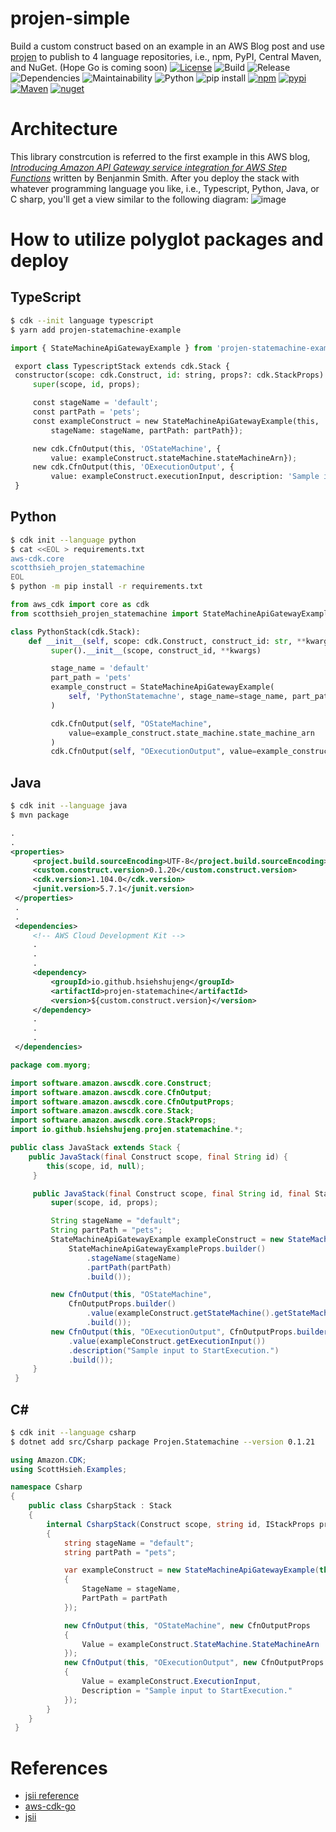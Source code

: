 # projen-simple

Build a custom construct based on an example in an AWS Blog post and use [projen](https://github.com/projen/projen) to publish to 4 language repositories, i.e., npm, PyPI, Central Maven, and NuGet.
(Hope Go is coming soon)
[![License](https://img.shields.io/badge/License-Apache%202.0-green)](https://opensource.org/licenses/Apache-2.0)
![Build](https://github.com/HsiehShuJeng/projen-simple/actions/workflows/build.yml/badge.svg) ![Release](https://github.com/HsiehShuJeng/projen-simple/workflows/Release/badge.svg)
![Dependencies](https://david-dm.org/HsiehShuJeng/projen-simple.svg) ![Maintainability](https://api.codeclimate.com/v1/badges/233d6164cc263400b9e5/maintainability)
![Python](https://img.shields.io/pypi/pyversions/scotthsieh_projen_statemachine) ![pip install](https://img.shields.io/badge/pip%20install-scotthsieh__projen__statemachine-blue)
[![npm](https://img.shields.io/npm/v/projen-statemachine-example)](https://www.npmjs.com/package/projen-statemachine-example) [![pypi](https://img.shields.io/pypi/v/scotthsieh_projen_statemachine)](https://pypi.org/project/scotthsieh-projen-statemachine/) [![Maven](https://img.shields.io/maven-central/v/io.github.hsiehshujeng/projen-statemachine)](https://search.maven.org/artifact/io.github.hsiehshujeng/projen-statemachine) [![nuget](https://img.shields.io/nuget/v/Projen.Statemachine)](https://www.nuget.org/packages/Projen.Statemachine/)

# Architecture

This library constrcution is referred to the first example in this AWS blog, [*Introducing Amazon API Gateway service integration for AWS Step Functions*](https://aws.amazon.com/tw/blogs/compute/introducing-amazon-api-gateway-service-integration-for-aws-step-functions/) written by Benjanmin Smith. After you deploy the stack with whatever programming language you like, i.e., Typescript, Python, Java, or C sharp, you'll get a view similar to the following diagram:
![image](images/designer_view.png)

# How to utilize polyglot packages and deploy

## TypeScript

```bash
$ cdk --init language typescript
$ yarn add projen-statemachine-example
```

```python
import { StateMachineApiGatewayExample } from 'projen-statemachine-example';

 export class TypescriptStack extends cdk.Stack {
 constructor(scope: cdk.Construct, id: string, props?: cdk.StackProps) {
     super(scope, id, props);

     const stageName = 'default';
     const partPath = 'pets';
     const exampleConstruct = new StateMachineApiGatewayExample(this, 'KerKer', {
         stageName: stageName, partPath: partPath});

     new cdk.CfnOutput(this, 'OStateMachine', {
         value: exampleConstruct.stateMachine.stateMachineArn});
     new cdk.CfnOutput(this, 'OExecutionOutput', {
         value: exampleConstruct.executionInput, description: 'Sample input to StartExecution.'});
 }
```

## Python

```bash
$ cdk init --language python
$ cat <<EOL > requirements.txt
aws-cdk.core
scotthsieh_projen_statemachine
EOL
$ python -m pip install -r requirements.txt
```

```python
from aws_cdk import core as cdk
from scotthsieh_projen_statemachine import StateMachineApiGatewayExample

class PythonStack(cdk.Stack):
    def __init__(self, scope: cdk.Construct, construct_id: str, **kwargs) -> None:
         super().__init__(scope, construct_id, **kwargs)

         stage_name = 'default'
         part_path = 'pets'
         example_construct = StateMachineApiGatewayExample(
             self, 'PythonStatemachne', stage_name=stage_name, part_path=part_path,
         )

         cdk.CfnOutput(self, "OStateMachine",
             value=example_construct.state_machine.state_machine_arn
         )
         cdk.CfnOutput(self, "OExecutionOutput", value=example_construct.execution_input, description="Sample input to StartExecution.")
```

## Java

```bash
$ cdk init --language java
$ mvn package
```

```xml
.
.
<properties>
     <project.build.sourceEncoding>UTF-8</project.build.sourceEncoding>
     <custom.construct.version>0.1.20</custom.construct.version>
     <cdk.version>1.104.0</cdk.version>
     <junit.version>5.7.1</junit.version>
 </properties>
 .
 .
 <dependencies>
     <!-- AWS Cloud Development Kit -->
     .
     .
     .
     <dependency>
         <groupId>io.github.hsiehshujeng</groupId>
         <artifactId>projen-statemachine</artifactId>
         <version>${custom.construct.version}</version>
     </dependency>
     .
     .
     .
 </dependencies>
```

```java
package com.myorg;

import software.amazon.awscdk.core.Construct;
import software.amazon.awscdk.core.CfnOutput;
import software.amazon.awscdk.core.CfnOutputProps;
import software.amazon.awscdk.core.Stack;
import software.amazon.awscdk.core.StackProps;
import io.github.hsiehshujeng.projen.statemachine.*;

public class JavaStack extends Stack {
    public JavaStack(final Construct scope, final String id) {
        this(scope, id, null);
     }

     public JavaStack(final Construct scope, final String id, final StackProps props) {
         super(scope, id, props);

         String stageName = "default";
         String partPath = "pets";
         StateMachineApiGatewayExample exampleConstruct = new StateMachineApiGatewayExample(this, "KerKer",
             StateMachineApiGatewayExampleProps.builder()
                 .stageName(stageName)
                 .partPath(partPath)
                 .build());

         new CfnOutput(this, "OStateMachine",
             CfnOutputProps.builder()
                 .value(exampleConstruct.getStateMachine().getStateMachineArn())
                 .build());
         new CfnOutput(this, "OExecutionOutput", CfnOutputProps.builder()
             .value(exampleConstruct.getExecutionInput())
             .description("Sample input to StartExecution.")
             .build());
     }
 }
```

## C#

```bash
$ cdk init --language csharp
$ dotnet add src/Csharp package Projen.Statemachine --version 0.1.21
```

```cs
using Amazon.CDK;
using ScottHsieh.Examples;

namespace Csharp
{
    public class CsharpStack : Stack
    {
        internal CsharpStack(Construct scope, string id, IStackProps props = null) : base(scope, id, props)
        {
            string stageName = "default";
            string partPath = "pets";

            var exampleConstruct = new StateMachineApiGatewayExample(this, "KerKer", new StateMachineApiGatewayExampleProps
            {
                StageName = stageName,
                PartPath = partPath
            });

            new CfnOutput(this, "OStateMachine", new CfnOutputProps
            {
                Value = exampleConstruct.StateMachine.StateMachineArn
            });
            new CfnOutput(this, "OExecutionOutput", new CfnOutputProps
            {
                Value = exampleConstruct.ExecutionInput,
                Description = "Sample input to StartExecution."
            });
        }
    }
 }
```

# References

* [jsii reference](https://github.com/cdklabs/jsii-release)
* [aws-cdk-go](https://github.com/aws/aws-cdk-go)
* [jsii](https://github.com/aws/jsii)
